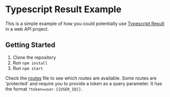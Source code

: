 # Typescript Result Example

This is a simple example of how you could potentially use [Typescript Result](https://github.com/everweij/typescript-result) in a web API project.

## Getting Started

1. Clone the repository
2. Run `npm install`
3. Run `npm start`

Check the [routes](./src/routes.ts) file to see which routes are available.
Some routes are 'protected' and require you to provide a token as a query parameter. It has the format `?token=user-{{USER_ID}}`.

